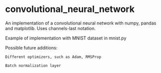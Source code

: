 # convolutional_neural_network
An implementation of a convolutional neural network with numpy, pandas and matplotlib.
Uses channels-last notation.

Example of implementation with MNIST dataset in mnist.py

Possible future additions:

	Different optimizers, such as Adam, RMSProp
  
	Batch normalization layer

